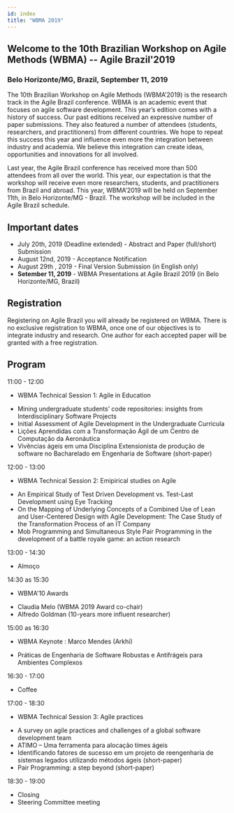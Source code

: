 ```yaml
---
id: index
title: "WBMA 2019"
---
```


## Welcome to the 10th Brazilian Workshop on Agile Methods (WBMA) -- Agile Brazil'2019
### Belo Horizonte/MG, Brazil, September 11, 2019

The 10th Brazilian Workshop on Agile Methods (WBMA’2019) is the research track in the Agile Brazil conference. WBMA is an academic event that focuses on agile software development. This year’s edition comes with a history of success. Our past editions received an expressive number of paper submissions. They also featured a number of attendees (students, researchers, and practitioners) from different countries. We hope to repeat this success this year and influence even more the integration between industry and academia. We believe this integration can create ideas, opportunities and innovations for all involved.


Last year, the Agile Brazil conference has received more than 500 attendees from all over the world. This year, our expectation is that the workshop will receive even more researchers, students, and practitioners from Brazil and abroad. This year, WBMA’2019 will be held on September 11th, in Belo Horizonte/MG - Brazil. The workshop will be included in the Agile Brazil schedule.

## Important dates

- July 20th, 2019 (Deadline extended) - Abstract and Paper (full/short) Submission
- August 12nd, 2019 - Acceptance Notification
- August 29th , 2019 - Final Version Submission (in English only)
- **Setember 11, 2019**  - WBMA Presentations at Agile Brazil 2019 (in Belo Horizonte/MG, Brazil)


## Registration
Registering on Agile Brazil you will already be registered on WBMA. There is no exclusive registration to WBMA, once one of our objectives is to integrate industry and research. One author for each accepted paper will be granted with a free registration.


## Program

11:00 - 12:00
* WBMA Technical Session 1: Agile in Education

- Mining undergraduate students’ code repositories: insights from Interdisciplinary Software Projects
- Initial Assessment of Agile Development in the Undergraduate Curricula
- Lições Aprendidas com a Transformação Ágil de um Centro de Computação da Aeronáutica
- Vivências ágeis em uma Disciplina Extensionista de produção de software no Bacharelado em Engenharia de Software (short-paper)

12:00 - 13:00
* WBMA Technical Session 2: Emipirical studies on Agile

- An Empirical Study of Test Driven Development vs. Test-Last Development using Eye Tracking
- On the Mapping of Underlying Concepts of a Combined Use of Lean and User-Centered Design with Agile Development: The Case Study of the Transformation Process of an IT Company
- Mob Programming and Simultaneous Style Pair Programming in the development of a battle royale game: an action research

13:00 - 14:30
* Almoço

14:30 as 15:30 
* WBMA'10 Awards

- Claudia Melo (WBMA 2019 Award co-chair)
- Alfredo Goldman (10-years more influent researcher)

15:00 as 16:30
* WBMA Keynote : Marco Mendes (Arkhi)

- Práticas de Engenharia de Software Robustas e Antifrágeis para Ambientes Complexos

16:30 - 17:00
* Coffee

17:00 - 18:30
* WBMA Technical Session 3: Agile practices

- A survey on agile practices and challenges of a global software development team
- ATIMO – Uma ferramenta para alocação times ágeis
- Identificando fatores de sucesso em um projeto de reengenharia de sistemas legados utilizando métodos ágeis (short-paper)
- Pair Programming: a step beyond (short-paper)

18:30 - 19:00
- Closing 
- Steering Committee meeting
